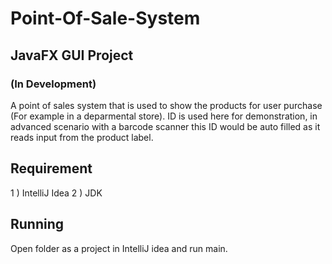 # Point-Of-Sale-System
## JavaFX GUI Project
### (In Development)
A point of sales system that is used to show the products for user purchase (For example in a deparmental store). ID is used here for demonstration, in advanced scenario with a barcode scanner this ID would be auto filled as it reads input from the product label.

## Requirement
1 ) IntelliJ Idea
2 ) JDK

## Running

Open folder as a project in IntelliJ idea and run main.
